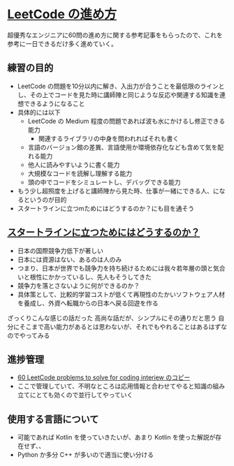 # [LeetCode の進め方](https://hayapenguin.com/notes/Posts/2024/04/24/how-to-practice-coding-effectively)
超優秀なエンジニアに60問の進め方に関する参考記事をもらったので、これを参考に一日できるだけ多く進めていく。

## 練習の目的
- LeetCode の問題を10分以内に解き、入出力が合うことを最低限のラインとし、その上でコードを見た時に講師陣と同じような反応や関連する知識を連想できるようになること
- 具体的には以下
  - LeetCode の Medium 程度の問題であれば波も水にかけるし修正できる能力
    - 関連するライブラリの中身を問われればそれも書く
  - 言語のバージョン館の差異、言語使用か環境依存化なども含めて気を配れる能力
  - 他人に読みやすいように書く能力
  - 大規模なコードを読解し理解する能力
  - 頭の中でコードをシミュレートし、デバッグできる能力
- もう少し超照度を上げると講師陣から見た時、仕事が一緒にできる人、になるというのが目的
- スタートラインに立つmためにはどうするのか？にも目を通そう

## [スタートラインに立つためにはどうするのか？](https://hayapenguin.com/notes/Booklist/webarticles/%E3%82%B9%E3%82%BF%E3%83%BC%E3%83%88%E3%83%A9%E3%82%A4%E3%83%B3%E3%81%AB%E7%AB%8B%E3%81%A4%E3%81%9F%E3%82%81%E3%81%AB%E3%81%AF%E3%81%A9%E3%81%86%E3%81%99%E3%82%8B%E3%81%AE%E3%81%8B)
- 日本の国際競争力低下が著しい
- 日本には資源はない、あるのは人のみ
- つまり、日本が世界でも競争力を持ち続けるためには我々若年層の頭と気合いと根性にかかっているし、先人もそうしてきた
- 競争力を落とさないように何ができるのか？
- 具体策として、比較的学習コストが低くて再現性のたかいソフトウェア人材を養成し、外資へ転職からの日本へ戻る回遊を作る

ざっくりこんな感じの話だった
高尚な話だが、シンプルにその通りだと思う
自分にそこまで高い能力があるとは思わないが、それでもやれることはあるはずなのでやってみる


## 進捗管理
- [60 LeetCode problems to solve for coding interiew のコピー](https://docs.google.com/spreadsheets/d/1L5IpC1EY417nYDbwfgHs2CK1ftLPL2q2SIedWrNfA-c/edit?gid=0#gid=0)
- ここで管理していて、不明なところは応用情報と合わせてやると知識の組み立てにとても効くので並行してやっていく

## 使用する言語について
- 可能であれば Kotlin を使っていきたいが、あまり Kotlin を使った解説が存在せず、、
- Python か多分 C++ が多いので適当に使い分ける